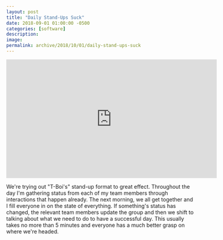 ```yaml
---
layout: post
title: "Daily Stand-Ups Suck"
date: 2018-09-01 01:00:00 -0500
categories: [software]
description: 
image: 
permalink: archive/2018/10/01/daily-stand-ups-suck
---
```


<iframe width="560" height="315" src="https://www.youtube.com/embed/lvs7VEsQzKY?start=1829" frameborder="0" allow="autoplay; encrypted-media" allowfullscreen></iframe>

We're trying out "T-Boi's" stand-up format to great effect. Throughout the day I'm gathering status from each of my team members through interactions that happen already. The next morning, we all get together and I fill everyone in on the state of everything. If something's status has changed, the relevant team members update the group and then we shift to talking about what we need to do to have a successful day. This usually takes no more than 5 minutes and everyone has a much better grasp on where we're headed.